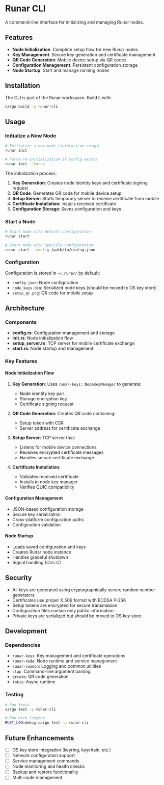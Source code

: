 # Runar CLI

A command-line interface for initializing and managing Runar nodes.

## Features

- **Node Initialization**: Complete setup flow for new Runar nodes
- **Key Management**: Secure key generation and certificate management
- **QR Code Generation**: Mobile device setup via QR codes
- **Configuration Management**: Persistent configuration storage
- **Node Startup**: Start and manage running nodes

## Installation

The CLI is part of the Runar workspace. Build it with:

```bash
cargo build -p runar-cli
```

## Usage

### Initialize a New Node

```bash
# Initialize a new node (interactive setup)
runar init

# Force re-initialization if config exists
runar init --force
```

The initialization process:

1. **Key Generation**: Creates node identity keys and certificate signing request
2. **QR Code**: Generates QR code for mobile device setup
3. **Setup Server**: Starts temporary server to receive certificate from mobile
4. **Certificate Installation**: Installs received certificate
5. **Configuration Storage**: Saves configuration and keys

### Start a Node

```bash
# Start node with default configuration
runar start

# Start node with specific configuration
runar start --config /path/to/config.json
```

### Configuration

Configuration is stored in `~/.runar/` by default:

- `config.json`: Node configuration
- `node_keys.bin`: Serialized node keys (should be moved to OS key store)
- `setup_qr.png`: QR code for mobile setup

## Architecture

### Components

- **config.rs**: Configuration management and storage
- **init.rs**: Node initialization flow
- **setup_server.rs**: TCP server for mobile certificate exchange
- **start.rs**: Node startup and management

### Key Features

#### Node Initialization Flow

1. **Key Generation**: Uses `runar-keys::NodeKeyManager` to generate:
   - Node identity key pair
   - Storage encryption key
   - Certificate signing request

2. **QR Code Generation**: Creates QR code containing:
   - Setup token with CSR
   - Server address for certificate exchange

3. **Setup Server**: TCP server that:
   - Listens for mobile device connections
   - Receives encrypted certificate messages
   - Handles secure certificate exchange

4. **Certificate Installation**: 
   - Validates received certificate
   - Installs in node key manager
   - Verifies QUIC compatibility

#### Configuration Management

- JSON-based configuration storage
- Secure key serialization
- Cross-platform configuration paths
- Configuration validation

#### Node Startup

- Loads saved configuration and keys
- Creates Runar node instance
- Handles graceful shutdown
- Signal handling (Ctrl+C)

## Security

- All keys are generated using cryptographically secure random number generators
- Certificates use proper X.509 format with ECDSA P-256
- Setup tokens are encrypted for secure transmission
- Configuration files contain only public information
- Private keys are serialized but should be moved to OS key store

## Development

### Dependencies

- `runar-keys`: Key management and certificate operations
- `runar-node`: Node runtime and service management
- `runar-common`: Logging and common utilities
- `clap`: Command-line argument parsing
- `qrcode`: QR code generation
- `tokio`: Async runtime

### Testing

```bash
# Run tests
cargo test -p runar-cli

# Run with logging
RUST_LOG=debug cargo test -p runar-cli
```

## Future Enhancements

- [ ] OS key store integration (keyring, keychain, etc.)
- [ ] Network configuration support
- [ ] Service management commands
- [ ] Node monitoring and health checks
- [ ] Backup and restore functionality
- [ ] Multi-node management 